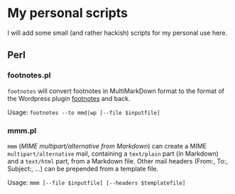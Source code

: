 # My personal scripts

I will add some small (and rather hackish) scripts for my
personal use here.

## Perl

### footnotes.pl

`footnotes` will convert footnotes in MultiMarkDown format
to the format of the Wordpress plugin
[footnotes](https://wordpress.org/plugins/footnotes/) and back.

Usage: `footnotes --to mmd|wp [--file $inputfile]`

### mmm.pl

`mmm` (*MIME multipart/alternative from Markdown*) can
create a MIME `multipart/alternative` mail, containing a
`text/plain` part (in Markdown) and a `text/html` part, from
a Markdown file. Other mail headers (From:, To:, Subject:, ...)
can be prepended from a template file.

Usage: `mmm [--file $inputfile] [--headers $templatefile]`
